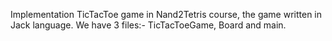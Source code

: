 Implementation TicTacToe game in Nand2Tetris course, the game written in Jack language. We have 3 files:- TicTacToeGame, Board and main.

